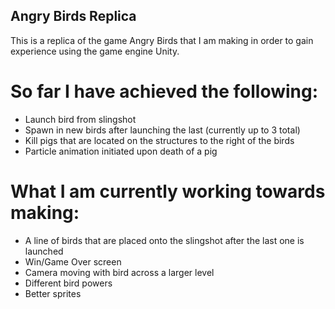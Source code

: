 ## Angry Birds Replica

This is a replica of the game Angry Birds that I am making in order to gain experience using the game engine Unity.

# So far I have achieved the following:
- Launch bird from slingshot
- Spawn in new birds after launching the last (currently up to 3 total)
- Kill pigs that are located on the structures to the right of the birds
- Particle animation initiated upon death of a pig

# What I am currently working towards making:
- A line of birds that are placed onto the slingshot after the last one is launched
- Win/Game Over screen
- Camera moving with bird across a larger level
- Different bird powers
- Better sprites
